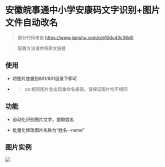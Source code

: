 # 安徽皖事通中小学安康码文字识别+图片文件自动改名
>部分代码来自  https://www.jianshu.com/p/e10dc43c38d0

>配置方法请参照原文链接

## 使用
- 将图片放置到801/801目录下即可
- >ps:相同图片会出现重命名报错，请保证图片均不相同 

## 功能
- 自动化识别图片文字，提取姓名

- 批量化修改图片名称为“姓名--name”

## 图片实例
<image src='https://github.com/jiajiayao/anKangMaOcr/blob/master/801/801/%E5%A7%93%E5%90%8D--%E4%BD%B3%E4%BD%B3.jpg'>
